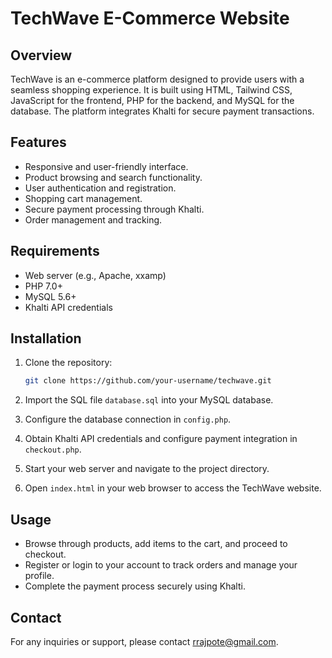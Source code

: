 # TechWave E-Commerce Website

## Overview
TechWave is an e-commerce platform designed to provide users with a seamless shopping experience. It is built using HTML, Tailwind CSS, JavaScript for the frontend, PHP for the backend, and MySQL for the database. The platform integrates Khalti for secure payment transactions.

## Features

- Responsive and user-friendly interface.
- Product browsing and search functionality.
- User authentication and registration.
- Shopping cart management.
- Secure payment processing through Khalti.
- Order management and tracking.

## Requirements

- Web server (e.g., Apache, xxamp)
- PHP 7.0+
- MySQL 5.6+
- Khalti API credentials

## Installation

1. Clone the repository:

   ```bash
   git clone https://github.com/your-username/techwave.git
   ```

2. Import the SQL file `database.sql` into your MySQL database.

3. Configure the database connection in `config.php`.

4. Obtain Khalti API credentials and configure payment integration in `checkout.php`.

5. Start your web server and navigate to the project directory.

6. Open `index.html` in your web browser to access the TechWave website.

## Usage

- Browse through products, add items to the cart, and proceed to checkout.
- Register or login to your account to track orders and manage your profile.
- Complete the payment process securely using Khalti.

## Contact

For any inquiries or support, please contact rrajpote@gmail.com.
